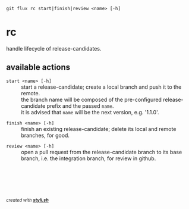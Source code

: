 
    git flux rc start|finish|review <name> [-h]

# rc

handle lifecycle of release-candidates.

## available actions

<dl>
	<dt><code>start &lt;name&gt; [-h]</code></dt>
	<dd>start a release-candidate; create a local branch and push it to the remote.<br/>
the branch name will be composed of the pre-configured release-candidate prefix and the passed <code>name</code>.<br/>
it is advised that <code>name</code> will be the next version, e.g. '1.1.0'.<br/></dd>
</dl>
 
<dl>
	<dt><code>finish &lt;name&gt; [-h]</code></dt>
	<dd>finish an existing release-candidate; delete its local and remote branches, for good.<br/></dd>
</dl>
 
<dl>
	<dt><code>review &lt;name&gt; [-h]</code></dt>
	<dd>open a pull request from the release-candidate branch to its base branch, i.e. the integration branch, for review in github.<br/></dd>
</dl>
 



<br/><br/>
---
<sup><i>created with <b><a href="https://github.com/eliranmal/styli.sh">styli.sh</a></b></i></sup>
